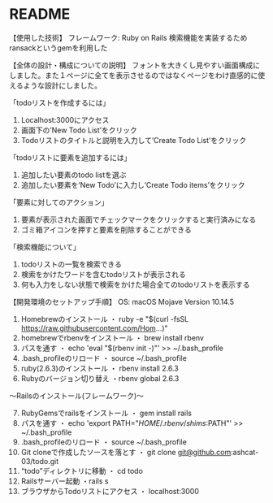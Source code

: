 # README

【使用した技術】
フレームワーク: Ruby on Rails
検索機能を実装するためransackというgemを利用した

【全体の設計・構成についての説明】
フォントを大きくし見やすい画面構成にしました。また１ページに全てを表示させるのではなくページをわけ直感的に使えるような設計にしました。

「todoリストを作成するには」
1. Localhost:3000にアクセス
2. 画面下の’New Todo List’をクリック
3. Todoリストのタイトルと説明を入力して’Create Todo List’をクリック

「todoリストに要素を追加するには」
1. 追加したい要素のtodo listを選ぶ
2. 追加したい要素を’New Todo’に入力し’Create Todo items’をクリック

「要素に対してのアクション」
1. 要素が表示された画面でチェックマークをクリックすると実行済みになる
2. ゴミ箱アイコンを押すと要素を削除することができる

「検索機能について」
1.  todoリストの一覧を検索できる
2. 検索をかけたワードを含むtodoリストが表示される
3. 何も入力をしない状態で検索をかけた場合全てのtodoリストを表示する

【開発環境のセットアップ手順】
OS: macOS Mojave Version 10.14.5
1. Homebrewのインストール
・ ruby -e "$(curl -fsSL https://raw.githubusercontent.com/Hom...)"
2. homebrewでrbenvをインストール
・ brew install rbenv
3. パスを通す
・ echo 'eval "$(rbenv init -)"' >> ~/.bash_profile
4. .bash_profileのリロード
・ source ~/.bash_profile
5. ruby(2.6.3)のインストール
・ rbenv install 2.6.3
6. Rubyのバージョン切り替え
・rbenv global 2.6.3

〜Railsのインストール(フレームワーク)〜

7. RubyGemsでrailsをインストール
・ gem install rails
8. パスを通す
・ echo 'export PATH="$HOME/.rbenv/shims:$PATH"' >> ~/.bash_profile
9. .bash_profileのリロード
・ source ~/.bash_profile
10. Git cloneで作成したソースを落とす
・ git clone git@github.com:ashcat-03/todo.git
11. “todo”ディレクトリに移動
・ cd todo
12. Railsサーバー起動
・rails s
13. ブラウザからTodoリストにアクセス
・ localhost:3000
